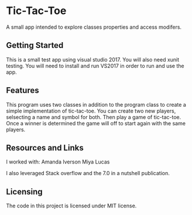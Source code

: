 # Tic-Tac-Toe

A small app intended to explore classes properties and access modifers.

## Getting Started

This is a small test app using visual studio 2017. 
You will also need xunit testing. 
You will need to install and run VS2017 in order to run and use the app.

## Features

This program uses two classes in addition to the program class to create a simple implementation of tic-tac-toe. You can create two new players, selsecting a name and symbol for both. Then play a game of tic-tac-toe. Once a winner is determined the game will off to start again with the same players.

## Resources and Links

I worked with:
Amanda Iverson
Miya Lucas

I also leveraged Stack overflow and the 7.0 in a nutshell publication. 

## Licensing

The code in this project is licensed under MIT license.